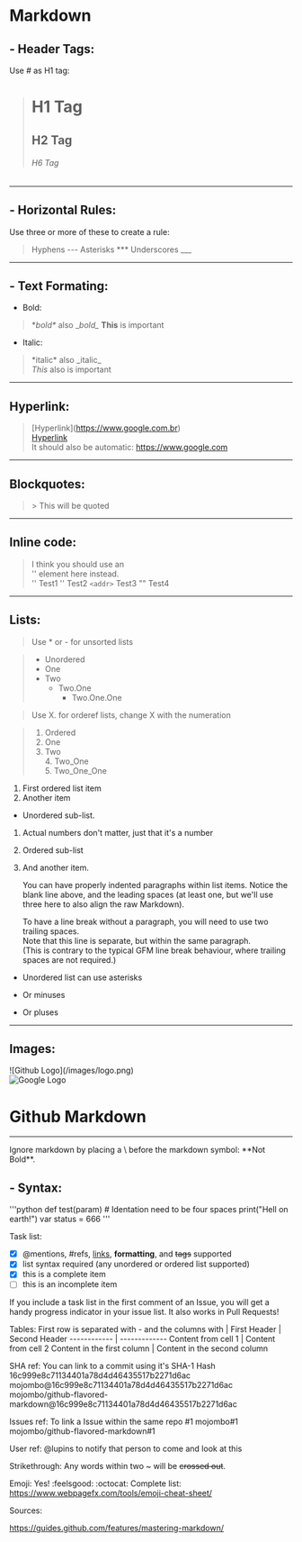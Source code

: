 # Markdown

## - Header Tags:

Use # as H1 tag:

> # H1 Tag
> ## H2 Tag
> ###### H6 Tag

---

## - Horizontal Rules:

Use three or more of these to create a rule:

> Hyphens \--- 
> Asterisks \*** 
> Underscores \___ 

---

## - Text Formating:

* Bold:
> \**bold\** also \__bold\__ 
> **This** is important 

* Italic:
> \*italic\* also \_italic_  
> *This* also is important

---

## Hyperlink:
> \[Hyperlink\](https://www.google.com.br)  
> [Hyperlink](https://www.google.com.br)  
> It should also be automatic: https://www.google.com

---

## Blockquotes:
> \> This will be quoted

---

## Inline code:
> I think you should use an  
> '<addr>' element here instead.  
> '<addr>' Test1
> '<addr>' Test2
> `<addr>` Test3
> "<addr>" Test4

---

## Lists:

> Use \* or \- for unsorted lists

> * Unordered
> * One
> * Two
>   * Two.One
>     * Two.One.One

> Use X. for orderef lists, change X with the numeration

> 1. Ordered
> 2. One
> 3. Two  
>    4. Two_One  
>       5. Two_One_One  

1. First ordered list item
2. Another item
  * Unordered sub-list. 
1. Actual numbers don't matter, just that it's a number
  1. Ordered sub-list
4. And another item.

   You can have properly indented paragraphs within list items. Notice the blank line above, and the leading spaces (at least one, but we'll use three here to also align the raw Markdown).

   To have a line break without a paragraph, you will need to use two trailing spaces.  
   Note that this line is separate, but within the same paragraph.  
   (This is contrary to the typical GFM line break behaviour, where trailing spaces are not required.)

* Unordered list can use asterisks
- Or minuses
+ Or pluses

---

## Images:

!\[Github Logo](/images/logo.png)  
![Google Logo](https://i.imgur.com/jCxpBrW.jpg)

# Github Markdown

---

Ignore markdown by placing a \ before the markdown symbol: \*\*Not Bold\*\*.  

## - Syntax:
'''python
def test(param)
    # Identation need to be four spaces
    print("Hell on earth!")
    var status = 666
'''

Task list:
- [x] @mentions, #refs, [links](), **formatting**, and <del>tags</del> supported
- [x] list syntax required (any unordered or ordered list supported)
- [x] this is a complete item
- [ ] this is an incomplete item

If you include a task list in the first comment of an Issue, you will get a handy progress indicator in your issue list. It also works in Pull Requests!

Tables:
First row is separated with - and the columns with |
First Header | Second Header
------------ | -------------
Content from cell 1 | Content from cell 2
Content in the first column | Content in the second column

SHA ref:
You can link to a commit using it's SHA-1 Hash
16c999e8c71134401a78d4d46435517b2271d6ac
mojombo@16c999e8c71134401a78d4d46435517b2271d6ac
mojombo/github-flavored-markdown@16c999e8c71134401a78d4d46435517b2271d6ac

Issues ref:
To link a Issue within the same repo
#1
mojombo#1
mojombo/github-flavored-markdown#1

User ref:
@lupins to notify that person to come and look at this

Strikethrough:
Any words within two ~ will be ~~crossed out~~.

Emoji:
Yes! :feelsgood: :octocat:
Complete list: https://www.webpagefx.com/tools/emoji-cheat-sheet/

Sources:

https://guides.github.com/features/mastering-markdown/

